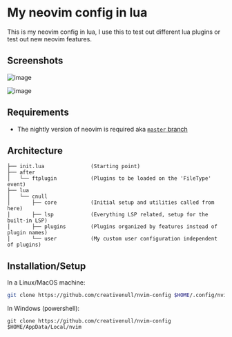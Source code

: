 # My neovim config in lua

This is my neovim config in lua, I use this to test out different lua plugins or test out new neovim features.

## Screenshots

![image](https://user-images.githubusercontent.com/3767728/138486473-292e0671-b7a0-4118-83ac-4d9c89251a72.png)

![image](https://user-images.githubusercontent.com/3767728/138486579-f4f98ee8-7961-4f86-8e52-ccd94fc68a5d.png)


## Requirements

+ The nightly version of neovim is required aka [`master` branch](https://github.com/neovim/neovim/tree/master)

## Architecture

```
├── init.lua               (Starting point)
├── after
│   └── ftplugin           (Plugins to be loaded on the 'FileType' event)
├── lua
│   └── cnull
│       ├── core           (Initial setup and utilities called from here)
│       ├── lsp            (Everything LSP related, setup for the built-in LSP)
│       ├── plugins        (Plugins organized by features instead of plugin names)
│       └── user           (My custom user configuration independent of plugins)
```

## Installation/Setup

In a Linux/MacOS machine:

```sh
git clone https://github.com/creativenull/nvim-config $HOME/.config/nvim
```

In Windows (powershell):

```
git clone https://github.com/creativenull/nvim-config $HOME/AppData/Local/nvim
```
